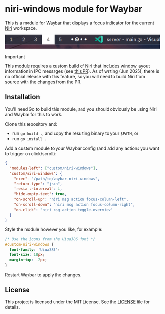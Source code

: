 # niri-windows module for Waybar

This is a module for [Waybar](https://github.com/Alexays/Waybar) that displays a focus indicator for the current [Niri](https://github.com/YaLTeR/niri) workspace.

![Image of the module](screenshot.png)

> [!IMPORTANT]
> This module requires a custom build of Niri that includes window
> layout information in IPC messages (see [this
> PR](https://github.com/YaLTeR/niri/pull/1265)). As of writing (Jun 2025),
> there is no official release with this feature, so you will need to build Niri
> from source with the changes from the PR.

## Installation

You'll need Go to build this module, and you should obviously be using Niri and
Waybar for this to work.

Clone this repository and:

- run `go build .`, and copy the resulting binary to your `$PATH`, or
- run `go install .`

Add a custom module to your Waybar config (and add any actions you want to trigger on click/scroll):

```json
{
  "modules-left": ["custom/niri-windows"],
  "custom/niri-windows": {
    "exec": "/path/to/waybar-niri-windows",
    "return-type": "json",
    "restart-interval": 1,
    "hide-empty-text": true,
    "on-scroll-up": "niri msg action focus-column-left",
    "on-scroll-down": "niri msg action focus-column-right",
    "on-click": "niri msg action toggle-overview"
  }
}
```

Style the module however you like, for example:

```css
/* Use the icons from the Uiua386 font */
#custom-niri-windows {
  font-family: 'Uiua386';
  font-size: 18px;
  margin-top: -2px;
}
```

Restart Waybar to apply the changes.

## License

This project is licensed under the MIT License. See the [LICENSE](LICENSE) file for details.
